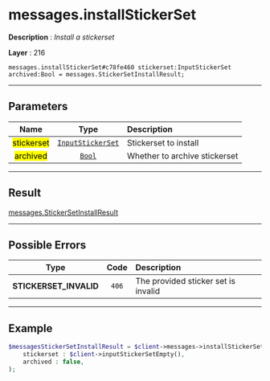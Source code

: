 # messages.installStickerSet

**Description** : *Install a stickerset*

**Layer** : 216

```tl
messages.installStickerSet#c78fe460 stickerset:InputStickerSet archived:Bool = messages.StickerSetInstallResult;
```

---

## Parameters

| Name | Type | Description |
| :---: | :---: | :--- |
| <mark>stickerset</mark> | [`InputStickerSet`](type/InputStickerSet) | Stickerset to install |
| <mark>archived</mark> | [`Bool`](type/Bool) | Whether to archive stickerset |

---

## Result

[messages.StickerSetInstallResult](type/messages.StickerSetInstallResult)

---

## Possible Errors

| Type | Code | Description |
| :---: | :---: | :--- |
| **STICKERSET_INVALID** | `406` | The provided sticker set is invalid |

---

## Example

```php
$messagesStickerSetInstallResult = $client->messages->installStickerSet(
	stickerset : $client->inputStickerSetEmpty(),
	archived : false,
);
```